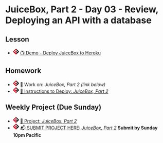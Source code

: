 # JuiceBox, Part 2 - Day 03 - Review, Deploying an API with a database

## Lesson
- ![FSA](/logo.png) [📺 Demo - Deploy JuiceBox to Heroku](https://www.youtube.com/watch?v=oKaM_bl67E4&list=PL9NTD5QQdssXTarkBujHENSDgUVBIoFX8&index=51)

## Homework
- ![FSA](/logo.png) 🔬 Work on: *JuiceBox, Part 2 (link below)*
- ![FSA](/logo.png) [🚀 Instructions to Deploy: *JuiceBox, Part 2*](https://learn.fullstackacademy.com/workshop/5ead52ab23517900048866f3/content/5ead78b223517900048869b2/text)

## Weekly Project (Due Sunday)
- ![FSA](/logo.png) [🔬 Project: *JuiceBox, Part 2*](https://learn.fullstackacademy.com/workshop/5ead52ab23517900048866f3/landing)
- ![FSA](/logo.png) [📬 SUBMIT PROJECT HERE: *JuiceBox, Part 2*](https://forms.gle/34WjJ368YpUAz69Y9) __Submit by Sunday 10pm Pacific__
